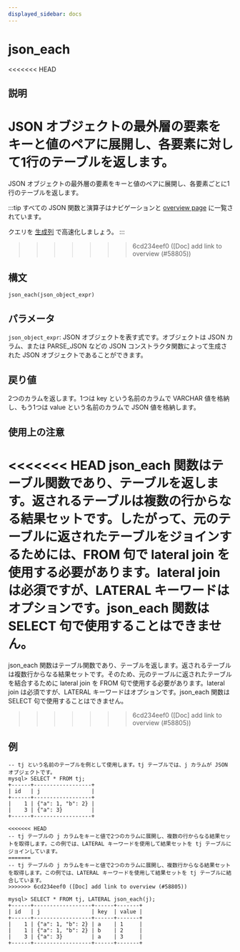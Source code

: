 ```yaml
---
displayed_sidebar: docs
---
```


# json_each

<<<<<<< HEAD
## 説明

JSON オブジェクトの最外層の要素をキーと値のペアに展開し、各要素に対して1行のテーブルを返します。
=======
JSON オブジェクトの最外層の要素をキーと値のペアに展開し、各要素ごとに1行のテーブルを返します。

:::tip
すべての JSON 関数と演算子はナビゲーションと [overview page](../overview-of-json-functions-and-operators.md) に一覧されています。

クエリを [生成列](../../../sql-statements/generated_columns.md) で高速化しましょう。
:::
>>>>>>> 6cd234eef0 ([Doc] add link to overview (#58805))

## 構文

```Haskell
json_each(json_object_expr)
```

## パラメータ

`json_object_expr`: JSON オブジェクトを表す式です。オブジェクトは JSON カラム、または PARSE_JSON などの JSON コンストラクタ関数によって生成された JSON オブジェクトであることができます。

## 戻り値

2つのカラムを返します。1つは key という名前のカラムで VARCHAR 値を格納し、もう1つは value という名前のカラムで JSON 値を格納します。

## 使用上の注意

<<<<<<< HEAD
json_each 関数はテーブル関数であり、テーブルを返します。返されるテーブルは複数の行からなる結果セットです。したがって、元のテーブルに返されたテーブルをジョインするためには、FROM 句で lateral join を使用する必要があります。lateral join は必須ですが、LATERAL キーワードはオプションです。json_each 関数は SELECT 句で使用することはできません。
=======
json_each 関数はテーブル関数であり、テーブルを返します。返されるテーブルは複数行からなる結果セットです。そのため、元のテーブルに返されたテーブルを結合するために lateral join を FROM 句で使用する必要があります。lateral join は必須ですが、LATERAL キーワードはオプションです。json_each 関数は SELECT 句で使用することはできません。
>>>>>>> 6cd234eef0 ([Doc] add link to overview (#58805))

## 例

```plaintext
-- tj という名前のテーブルを例として使用します。tj テーブルでは、j カラムが JSON オブジェクトです。
mysql> SELECT * FROM tj;
+------+------------------+
| id   | j                |
+------+------------------+
|    1 | {"a": 1, "b": 2} |
|    3 | {"a": 3}         |
+------+------------------+

<<<<<<< HEAD
-- tj テーブルの j カラムをキーと値で2つのカラムに展開し、複数の行からなる結果セットを取得します。この例では、LATERAL キーワードを使用して結果セットを tj テーブルにジョインしています。
=======
-- tj テーブルの j カラムをキーと値で2つのカラムに展開し、複数行からなる結果セットを取得します。この例では、LATERAL キーワードを使用して結果セットを tj テーブルに結合しています。
>>>>>>> 6cd234eef0 ([Doc] add link to overview (#58805))

mysql> SELECT * FROM tj, LATERAL json_each(j);
+------+------------------+------+-------+
| id   | j                | key  | value |
+------+------------------+------+-------+
|    1 | {"a": 1, "b": 2} | a    | 1     |
|    1 | {"a": 1, "b": 2} | b    | 2     |
|    3 | {"a": 3}         | a    | 3     |
+------+------------------+------+-------+
```